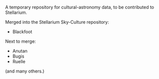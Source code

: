 A temporary repository for cultural-astronomy data, to be contributed to Stellarium.

Merged into the Stellarium Sky-Culture repository:
* Blackfoot

Next to merge:
* Anutan
* Bugis
* Ruelle

(and many others.)